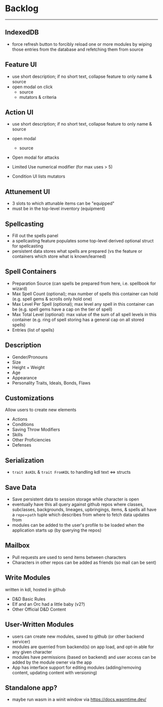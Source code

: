 # Backlog
-----

## IndexedDB
- force refresh button to forcibly reload one or more modules by wiping those entries from the database and refetching them from source

## Feature UI
- use short description; if no short text, collapse feature to only name & source
- open modal on click
	- source
  - mutators & criteria

## Action UI
- use short description; if no short text, collapse feature to only name & source
- open modal
	- source

- Open modal for attacks
- Limited Use numerical modifier (for max uses > 5)
- Condition UI lists mutators

## Attunement UI
- 3 slots to which attunable items can be "equipped"
- must be in the top-level inventory (equipment)

## Spellcasting
- Fill out the spells panel
- a spellcasting feature populates some top-level derived optional struct for spellcasting
- persistent data stores what spells are prepared (vs the feature or containers which store what is known/learned)

## Spell Containers
- Preparation Source (can spells be prepared from here, i.e. spellbook for wizard)
- Max Spell Count (optional); max number of spells this container can hold (e.g. spell gems & scrolls only hold one)
- Max Level Per Spell (optional); max level any spell in this container can be (e.g. spell gems have a cap on the tier of spell)
- Max Total Level (optional): max value of the sum of all spell levels in this container (e.g. ring of spell storing has a general cap on all stored spells)
- Entries (list of spells)

## Description
- Gender/Pronouns
- Size
- Height + Weight
- Age
- Appearance
- Personality Traits, Ideals, Bonds, Flaws

## Customizations
Allow users to create new elements
- Actions
- Conditions
- Saving Throw Modifiers
- Skills
- Other Proficiencies
- Defenses

## Serialization
- `trait AsKDL` & `trait FromKDL` to handling kdl text <=> structs

## Save Data
- Save persistent data to session storage while character is open
- eventually have this all query against github repos where classes, subclasses, backgrounds, lineages, upbringings, items, & spells all have a `repo`+`path` tuple which describes from where to fetch data updates from
- modules can be added to the user's profile to be loaded when the application starts up (by querying the repos)

## Mailbox
- Pull requests are used to send items between characters
- Characters in other repos can be added as friends (so mail can be sent)

## Write Modules
written in kdl, hosted in github
- D&D Basic Rules
- Elf and an Orc had a little baby (v2?)
- Other Official D&D Content

## User-Written Modules
- users can create new modules, saved to github (or other backend servicer)
- modules are querried from backend(s) on app load, and opt-in able for any given character
- modules have permissions (based on backend) and user access can be added by the module owner via the app
- App has interface support for editing modules (adding/removing content, updating content with versioning)

## Standalone app?
- maybe run wasm in a winit window via https://docs.wasmtime.dev/
